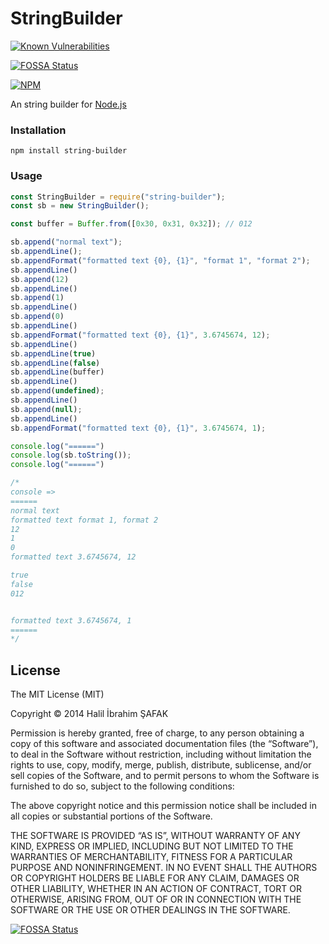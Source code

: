 # StringBuilder
[![Known Vulnerabilities](https://snyk.io/test/github/halil/StringBuilder/badge.svg?targetFile=package.json)](https://snyk.io/test/github/halil/StringBuilder?targetFile=package.json)

[![FOSSA Status](https://app.fossa.io/api/projects/git%2Bgithub.com%2Fhalil%2FStringBuilder.svg?type=shield)](https://app.fossa.io/projects/git%2Bgithub.com%2Fhalil%2FStringBuilder?ref=badge_shield)

[![NPM](https://nodei.co/npm/string-builder.png?downloads=true&downloadRank=true&stars=true)](https://nodei.co/npm/string-builder/)

An string builder for [Node.js](http://nodejs.org/)

### Installation

```
npm install string-builder
```

### Usage

```js
const StringBuilder = require("string-builder");
const sb = new StringBuilder();

const buffer = Buffer.from([0x30, 0x31, 0x32]); // 012

sb.append("normal text");
sb.appendLine();
sb.appendFormat("formatted text {0}, {1}", "format 1", "format 2");
sb.appendLine()
sb.append(12)
sb.appendLine()
sb.append(1)
sb.appendLine()
sb.append(0)
sb.appendLine()
sb.appendFormat("formatted text {0}, {1}", 3.6745674, 12);
sb.appendLine()
sb.appendLine(true)
sb.appendLine(false)
sb.appendLine(buffer)
sb.appendLine()
sb.append(undefined);
sb.appendLine()
sb.append(null);
sb.appendLine()
sb.appendFormat("formatted text {0}, {1}", 3.6745674, 1);

console.log("======")
console.log(sb.toString());
console.log("======")

/*
console =>
======
normal text
formatted text format 1, format 2
12
1
0
formatted text 3.6745674, 12

true
false
012


formatted text 3.6745674, 1
======
*/

```
## License
The MIT License (MIT)

Copyright © 2014 Halil İbrahim ŞAFAK

Permission is hereby granted, free of charge, to any person obtaining a copy of this software and associated documentation files (the “Software”), to deal in the Software without restriction, including without limitation the rights to use, copy, modify, merge, publish, distribute, sublicense, and/or sell copies of the Software, and to permit persons to whom the Software is furnished to do so, subject to the following conditions:

The above copyright notice and this permission notice shall be included in all copies or substantial portions of the Software.

THE SOFTWARE IS PROVIDED “AS IS”, WITHOUT WARRANTY OF ANY KIND, EXPRESS OR IMPLIED, INCLUDING BUT NOT LIMITED TO THE WARRANTIES OF MERCHANTABILITY, FITNESS FOR A PARTICULAR PURPOSE AND NONINFRINGEMENT. IN NO EVENT SHALL THE AUTHORS OR COPYRIGHT HOLDERS BE LIABLE FOR ANY CLAIM, DAMAGES OR OTHER LIABILITY, WHETHER IN AN ACTION OF CONTRACT, TORT OR OTHERWISE, ARISING FROM, OUT OF OR IN CONNECTION WITH THE SOFTWARE OR THE USE OR OTHER DEALINGS IN THE SOFTWARE.



[![FOSSA Status](https://app.fossa.io/api/projects/git%2Bgithub.com%2Fhalil%2FStringBuilder.svg?type=large)](https://app.fossa.io/projects/git%2Bgithub.com%2Fhalil%2FStringBuilder?ref=badge_large)
